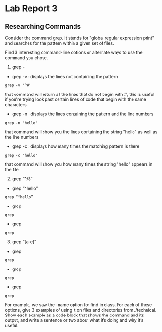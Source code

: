 # Lab Report 3
## Researching Commands

Consider the command grep. It stands for "global regular expression print" and searches for the pattern within a given set of files.

Find 3 interesting command-line options or alternate ways to use the command you chose. 

1. grep -

- grep -v : displays the lines not containing the pattern
```
grep -v '^#'
```
that command will return all the lines that do not begin with #, this is useful if you're trying look past certain lines of code that begin with the same characters

- grep -n : displays the lines containing the pattern and the line numbers
```
grep -n "hello"
```
that command will show you the lines containing the string "hello" as well as the line numbers

- grep -c : displays how many times the matching pattern is there
```
grep -c "hello"
```
that command will show you how many times the string "hello" appears in the file

2. grep “^/$” 

- grep “^hello” 
```
grep “^hello” 
```

- grep
```
grep
```

- grep
```
grep
```

3. grep “[a-e]”

- grep
```
grep
```

- grep
```
grep
```

- grep
```
grep
```

For example, we saw the -name option for find in class. For each of those options, give 3 examples of using it on files and directories from ./technical. Show each example as a code block that shows the command and its output, and write a sentence or two about what it’s doing and why it’s useful.
